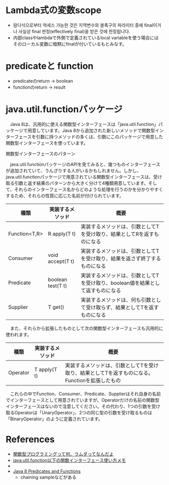 # Lambda式の変数scope

* 람다식으로부터 억세스 가능한 것은 지역변수와 블록구의 파라미터 중에 final이거나 사실상 final 판정(effectively final)을 받은 것에 한정됩니다.
* 内部classやlambdaで外側で定義されているlocal variableを使う場合には そのローカル変数に暗黙にfinalが付いているもとみなす。

# predicateと function

+ predicateのreturn -> boolean
+ functionのreturn -> result

# java.util.functionパッケージ

　Java 8は、汎用的に使える関数型インターフェースは「java.util.function」パッケージで用意しています。Java 8から追加された新しいメソッドで関数型インターフェースを引数に持つメソッドの多くは、引数にこのパッケージで用意した関数型インターフェースを使っています。

関数型インターフェースのパターン

　java.util.functionパッケージのAPIを見てみると、幾つものインターフェースが追加されていて、うんざりする人がいるかもしれません。しかし、java.util.functionパッケージで用意されている関数型インターフェースは、受け取る引数と返す結果のパターンから大きく分けて4種類用意しています。そして、それらのインターフェース名からどのような処理を行うのかを分かりやすくするため、それらの性質に応じた名前が付けられています。

| 種類          | 実装するメソッド        | 概要                                                  |
|---------------|-------------------|-------------------------------------------------------|
| Function<T,R> | R apply(T t)      | 実装するメソッドは、引数としてTを受け取り、結果としてRを返すものになる         |
| Consumer<T>   | void accept(T t)  | 実装するメソッドは、引数としてTを受け取り、結果を返さず終了するものになる      |
| Predicate<T>  | boolean test(T t) | 実装するメソッドは、引数としてTを受け取り、boolean値を結果として返すものになる |
| Supplier<T>   | T get()           | 実装するメソッドは、何も引数として受け取らず、結果としてTを返すものになる       |

　また、それらから拡張したものとして次の関数型インターフェースも汎用的に使われます。

| 種類        | 実装するメソッド   | 概要                                                            |
|-------------|--------------|-----------------------------------------------------------------|
| Operator<T> | T apply(T t) | 実装するメソッドは、引数としてTを受け取り、結果としてTを返すものになる。Functionを拡張したもの |

　これらの中でFunction、Consumer、Predicate、Supplierはそれ自身の名前でインターフェースとして用意されていますが、Operatorだけの名前の関数型インターフェースはないので注意してください。その代わり、1つの引数を受け取るOperatorは「UnaryOperator<T>」、2つの同じ型の引数を受け取るものは「BinaryOperator<T>」のように定義されています。

# References

+ [関数型プログラミングって何、ラムダってなんだよ](http://qiita.com/lrf141/items/98ffbeaee42d30cca4dc)
+ [java.util.function以下の関数インターフェース使い方メモ](http://qiita.com/opengl-8080/items/22c4405a38127ed86a31#1-1)
+ [](http://www.atmarkit.co.jp/ait/articles/1404/30/news017.html)
+ [Java 8 Predicates and Functions](http://www.byteslounge.com/tutorials/java-8-predicates-and-functions)
  + chaining sampleなどがある
